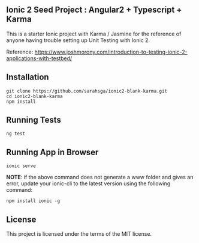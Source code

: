 ## Ionic 2 Seed Project : Angular2 + Typescript + Karma
This is a starter Ionic project with Karma / Jasmine for the reference of anyone having trouble setting up Unit Testing with Ionic 2.
        
Reference: https://www.joshmorony.com/introduction-to-testing-ionic-2-applications-with-testbed/

## Installation

```
git clone https://github.com/sarahsga/ionic2-blank-karma.git
cd ionic2-blank-karma
npm install
```

## Running Tests

```
ng test
```

## Running App in Browser 

```
ionic serve
```

**NOTE**: if the above command does not generate a www folder and gives an error, update your ionic-cli to the latest version using the following command:

```
npm install ionic -g
```

## License
This project is licensed under the terms of the MIT license.
